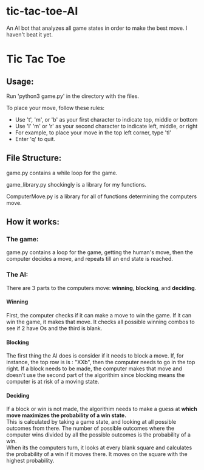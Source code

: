 # tic-tac-toe-AI
An AI bot that analyzes all game states in order to make the best move. I haven't beat it yet. 


<h1>Tic Tac Toe</h1>
    <h2>Usage: </h2>
    <p> Run 'python3 game.py' in the directory with the files. </p>
    <p> To place your move, follow these rules: </p>
    <ul>
        <li>Use 't', 'm', or 'b' as your first character to indicate top, middle or bottom</li>
        <li>Use 'l' 'm' or 'r' as your second character to indicate left, middle, or right</li>
        <li>For example, to place your move in the top left corner, type 'tl'</li>
        <li>Enter 'q' to quit.</li>
    </ul>
    <h2>File Structure: </h2>
    <p>game.py contains a while loop for the game.</p>
    <p>game_library.py shockingly is a library for my functions.</p>
    <p>ComputerMove.py is a library for all of functions determining the computers move.</p>
    <h2>How it works:</h2>
    <h3>The game: </h3>
    <p>game.py contains a loop for the game, getting the human's move, then the computer decides a move, and repeats till an end state is reached.</p>
    <h3>The AI: </h3>
    <p>There are 3 parts to the computers move: <b>winning</b>, <b>blocking</b>, and <b>deciding</b>.</p>
    <h4><b>Winning</b></h4>
    <p>First, the computer checks if it can make a move to win the game. If it can win the game, it makes that move. It checks all possible winning combos to see if 2 have Os and the third is blank.</p>
    <h4><b>Blocking</b></h4>
    <p>The first thing the AI does is consider if it needs to block a move. If, for instance, the top row is is : "XXb",
        then the computer needs to go in the top right. If a block needs to be made, the computer makes that move and
        doesn't use the second part of the algorithim since blocking means the computer is at risk of a moving state.</p>
    <h4><b>Deciding</b></h4>
    <p>If a block or win is not made, the algorithim needs to make a guess at <b>which move maximizes the probability of a win state.</b><br> 
    This is calculated by taking a game state, and looking at all possible outcomes from there. The number of
    possible outcomes where the computer wins divided by all the possible outcomes is the probability of a win.<br> When its the computers turn, it looks at every blank square and calculates the probability of a win if it moves there. It moves on the square with the highest probability.
</p>
    